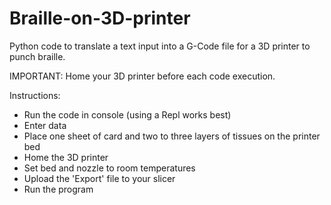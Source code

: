 # Braille-on-3D-printer
Python code to translate a text input into a G-Code file for a 3D printer to punch braille.

IMPORTANT: Home your 3D printer before each code execution.

Instructions:
- Run the code in console (using a Repl works best)
- Enter data
- Place one sheet of card and two to three layers of tissues on the printer bed
- Home the 3D printer
- Set bed and nozzle to room temperatures
- Upload the 'Export' file to your slicer
- Run the program
